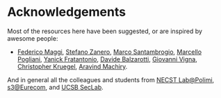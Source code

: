 # Acknowledgements
Most of the resources here have been suggested, or are inspired by awesome people:
+ [Federico Maggi](https://maggi.cc/), [Stefano Zanero](http://zanero.org/), [Marco Santambrogio](http://home.deib.polimi.it/santambr/), [Marcello Pogliani](@pogliamarci), [Yanick Fratantonio](http://www.s3.eurecom.fr/~yanick/), [Davide Balzarotti](http://s3.eurecom.fr/~balzarot/), [Giovanni Vigna](https://www.cs.ucsb.edu/~vigna/), [Christopher Kruegel](http://www.cs.ucsb.edu/~chris/), [Aravind Machiry](https://machiry.github.io/).

And in general all the colleagues and students from [NECST Lab@Polimi](https://necst.it/), [s3@Eurecom](http://www.s3.eurecom.fr/), and [UCSB SecLab](https://seclab.cs.ucsb.edu/).
